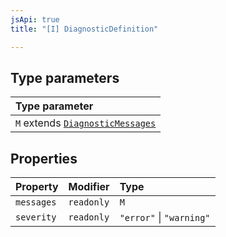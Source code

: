 ```yaml
---
jsApi: true
title: "[I] DiagnosticDefinition"

---
```

## Type parameters

| Type parameter |
| :------ |
| `M` extends [`DiagnosticMessages`](DiagnosticMessages.md) |

## Properties

| Property | Modifier | Type |
| :------ | :------ | :------ |
| `messages` | `readonly` | `M` |
| `severity` | `readonly` | `"error"` \| `"warning"` |
